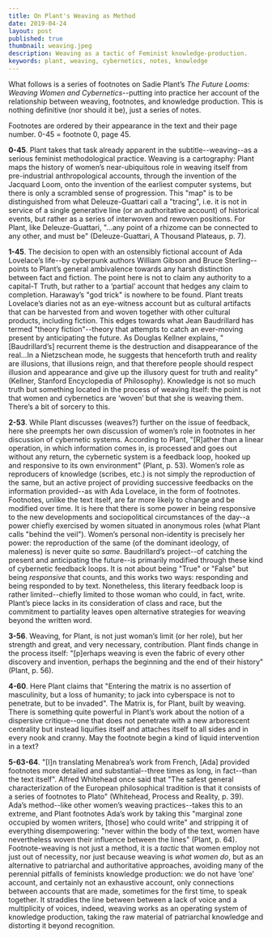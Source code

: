 ```yaml
---
title: On Plant's Weaving as Method
date: 2019-04-24
layout: post
published: true
thumbnail: weaving.jpeg
description: Weaving as a tactic of Feminist knowledge-production.
keywords: plant, weaving, cybernetics, notes, knowledge
---
```


What follows is a series of footnotes on Sadie Plant’s _The Future Looms: Weaving Women and Cybernetics_--putting into practice her account of the relationship between weaving, footnotes, and knowledge production. This is nothing definitive (nor should it be), just a series of notes.

Footnotes are ordered by their appearance in the text and their page number. 0-45 = footnote 0, page 45.

**0-45**. Plant takes that task already apparent in the subtitle--weaving--as a serious feminist methodological practice. Weaving is a cartography: Plant maps the history of women’s near-ubiquitous role in weaving itself from pre-industrial anthropological accounts, through the invention of the Jacquard Loom, onto the invention of the earliest computer systems, but there is only a scrambled sense of progression. This "map" is to be distinguished from what Deleuze-Guattari call a "tracing", i.e. it is not in service of a single generative line (or an authoritative account) of historical events, but rather as a series of interwoven and rewoven positions. For Plant, like Deleuze-Guattari, "…any point of a rhizome can be connected to any other, and must be" (Deleuze-Guattari, A Thousand Plateaus, p. 7). 

**1-45**. The decision to open with an ostensibly fictional account of Ada Lovelace’s life--by cyberpunk authors William Gibson and Bruce Sterling--points to Plant’s general ambivalence towards any harsh distinction between fact and fiction. The point here is not to claim any authority to a capital-T Truth, but rather to a ‘partial’ account that hedges any claim to completion. Haraway’s "god trick" is nowhere to be found. Plant treats Lovelace’s diaries not as an eye-witness account but as cultural artifacts that can be harvested from and woven together with other cultural products, including fiction. This edges towards what Jean Baudrillard has termed "theory fiction"--theory that attempts to catch an ever-moving present by anticipating the future. As Douglas Kellner explains, "[Baudrillard’s] recurrent theme is the destruction and disappearance of the real…In a Nietzschean mode, he suggests that henceforth truth and reality are illusions, that illusions reign, and that therefore people should respect illusion and appearance and give up the illusory quest for truth and reality" (Kellner, Stanford Encyclopedia of Philosophy). Knowledge is not so much truth but something located in the process of weaving itself: the point is not that women and cybernetics are ‘woven’ but that she is weaving them. There’s a bit of sorcery to this.

**2-53**. While Plant discusses (weaves?) further on the issue of feedback, here she preempts her own discussion of women’s role in footnotes in her discussion of cybernetic systems. According to Plant, "\[R]ather than a linear operation, in which information comes in, is processed and goes out without any return, the cybernetic system is a feedback loop, hooked up and responsive to its own environment" (Plant, p. 53). Women’s role as reproducers of knowledge (scribes, etc.) is not simply the reproduction of the same, but an active project of providing successive feedbacks on the information provided--as with Ada Lovelace, in the form of footnotes. Footnotes, unlike the text itself, are far more likely to change and be modified over time. It is here that there is some power in being responsive to the new developments and sociopolitical circumstances of the day--a power chiefly exercised by women situated in anonymous roles (what Plant calls "behind the veil"). Women’s personal non-identity is precisely her power: the reproduction of the same (of the dominant ideology, of maleness) is never quite so *same*. Baudrillard’s project--of catching the present and anticipating the future--is primarily modified through these kind of cybernetic feedback loops. It is not about being "True" or "False" but being _responsive_ that counts, and this works two ways: responding and being responded to by text. Nonetheless, this literary feedback loop is rather limited--chiefly limited to those woman who could, in fact, write. Plant’s piece lacks in its consideration of class and race, but the commitment to partiality leaves open alternative strategies for weaving beyond the written word.

**3-56**. Weaving, for Plant, is not just woman’s limit (or her role), but her strength and great, and very necessary, contribution. Plant finds change in the process itself: "[p]erhaps weaving is even the fabric of every other discovery and invention, perhaps the beginning and the end of their history" (Plant, p. 56).

**4-60**. Here Plant claims that "Entering the matrix is no assertion of masculinity, but a loss of humanity; to jack into cyberspace is not to penetrate, but to be invaded". The Matrix is, for Plant, built by weaving. There is something quite powerful in Plant’s work about the notion of a dispersive critique--one that does not penetrate with a new arborescent centrality but instead liquifies itself and attaches itself to all sides and in every nook and cranny. May the footnote begin a kind of liquid intervention in a text?

**5-63-64**. "[I]n translating Menabrea’s work from French, [Ada] provided footnotes more detailed and substantial--three times as long, in fact--than the text itself". Alfred Whitehead once said that "The safest general characterization of the European philosophical tradition is that it consists of a series of footnotes to Plato" (Whitehead, Process and Reality, p. 39). Ada’s method--like other women’s weaving practices--takes this to an extreme, and Plant footnotes Ada’s work by taking this "marginal zone occupied by women writers, [those] who could write" and stripping it of everything disempowering: "never within the body of the text, women have nevertheless woven their influence between the lines" (Plant, p. 64). Footnote-weaving is not just a method, it is a _tactic_ that women employ not just out of necessity, nor just because weaving is _what women do_, but as an alternative to patriarchal and authoritative approaches, avoiding many of the perennial pitfalls of feminists knowledge production: we do not have ‘one’ account, and certainly not an exhaustive account, only connections between accounts that are made, sometimes for the first time, to speak together. It straddles the line between between a lack of voice and a multiplicity of voices, indeed, weaving works as an operating system of knowledge production, taking the raw material of patriarchal knowledge and distorting it beyond recognition.